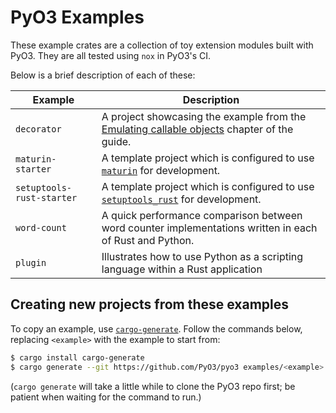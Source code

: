 # PyO3 Examples

These example crates are a collection of toy extension modules built with PyO3. They are all tested using `nox` in PyO3's CI.

Below is a brief description of each of these:

| Example | Description |
| ------- | ----------- |
| `decorator` | A project showcasing the example from the [Emulating callable objects](https://pyo3.rs/latest/class/call.html) chapter of the guide. |
| `maturin-starter` | A template project which is configured to use [`maturin`](https://github.com/PyO3/maturin) for development. |
| `setuptools-rust-starter` | A template project which is configured to use [`setuptools_rust`](https://github.com/PyO3/setuptools-rust/) for development. |
| `word-count` | A quick performance comparison between word counter implementations written in each of Rust and Python. |
| `plugin` | Illustrates how to use Python as a scripting language within a Rust application |

## Creating new projects from these examples

To copy an example, use [`cargo-generate`](https://crates.io/crates/cargo-generate). Follow the commands below, replacing `<example>` with the example to start from:

```bash
$ cargo install cargo-generate
$ cargo generate --git https://github.com/PyO3/pyo3 examples/<example>
```

(`cargo generate` will take a little while to clone the PyO3 repo first; be patient when waiting for the command to run.)
